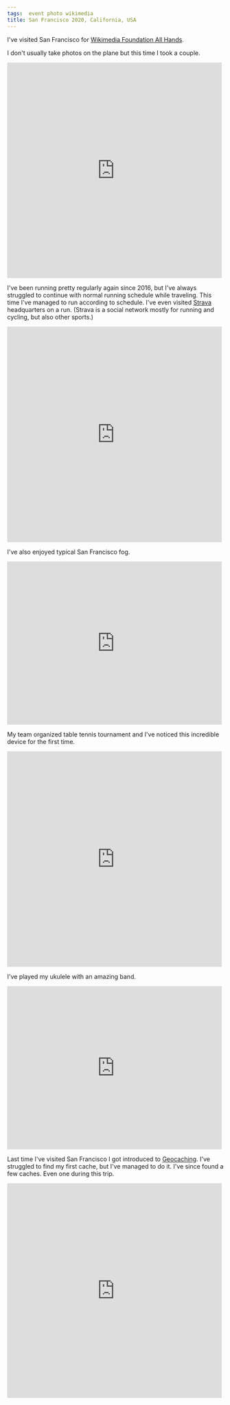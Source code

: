 ```yaml
---
tags:  event photo wikimedia
title: San Francisco 2020, California, USA
---
```

I've visited San Francisco for [Wikimedia Foundation All Hands](https://commons.wikimedia.org/wiki/Category:Wikimedia_Foundation_All_Hands).

I don't usually take photos on the plane but this time I took a couple.

<iframe src="https://www.facebook.com/plugins/post.php?href=https%3A%2F%2Fwww.facebook.com%2Fphoto.php%3Ffbid%3D10158130747632290%26set%3Da.10158130737252290%26type%3D3&width=500" width="500" height="502" style="border:none;overflow:hidden" scrolling="no" frameborder="0" allowTransparency="true" allow="encrypted-media"></iframe>

I've been running pretty regularly again since 2016, but I've always struggled to continue with normal running schedule while traveling. This time I've managed to run according to schedule. I've even visited [Strava](https://www.strava.com/) headquarters on a run. (Strava is a social network mostly for running and cycling, but also other sports.)

<iframe src="https://www.facebook.com/plugins/post.php?href=https%3A%2F%2Fwww.facebook.com%2Fphoto.php%3Ffbid%3D10158130737692290%26set%3Da.10158130737252290%26type%3D3&width=500" width="500" height="502" style="border:none;overflow:hidden" scrolling="no" frameborder="0" allowTransparency="true" allow="encrypted-media"></iframe>

I've also enjoyed typical San Francisco fog.

<iframe src="https://www.facebook.com/plugins/post.php?href=https%3A%2F%2Fwww.facebook.com%2Fphoto.php%3Ffbid%3D10158130737462290%26set%3Da.10158130737252290%26type%3D3&width=500" width="500" height="380" style="border:none;overflow:hidden" scrolling="no" frameborder="0" allowTransparency="true" allow="encrypted-media"></iframe>

My team organized table tennis tournament and I've noticed this incredible device for the first time.

<iframe src="https://www.facebook.com/plugins/post.php?href=https%3A%2F%2Fwww.facebook.com%2Fphoto.php%3Ffbid%3D10158130737752290%26set%3Da.10158130737252290%26type%3D3&width=500" width="500" height="502" style="border:none;overflow:hidden" scrolling="no" frameborder="0" allowTransparency="true" allow="encrypted-media"></iframe>

I've played my ukulele with an amazing band.

<iframe src="https://www.facebook.com/plugins/post.php?href=https%3A%2F%2Fwww.facebook.com%2Fphoto.php%3Ffbid%3D10158130737522290%26set%3Da.10158130737252290%26type%3D3&width=500" width="500" height="380" style="border:none;overflow:hidden" scrolling="no" frameborder="0" allowTransparency="true" allow="encrypted-media"></iframe>

Last time I've visited San Francisco I got introduced to [Geocaching](https://en.wikipedia.org/wiki/Geocaching). I've struggled to find my first cache, but I've managed to do it. I've since found a few caches. Even one during this trip.

<iframe src="https://www.facebook.com/plugins/post.php?href=https%3A%2F%2Fwww.facebook.com%2Fphoto.php%3Ffbid%3D10158130737402290%26set%3Da.10158130737252290%26type%3D3&width=500" width="500" height="500" style="border:none;overflow:hidden" scrolling="no" frameborder="0" allowTransparency="true" allow="encrypted-media"></iframe>
